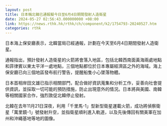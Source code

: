 ```yaml
---
layout: post
title: 日本稱北韓已通報擬今日至6月4日期間發射人造衛星
date: 2024-05-27 02:56:43.000000000 +08:00
link: https://news.rthk.hk/rthk/ch/component/k2/1754793-20240527.htm
categories: rthk
---
```


日本海上保安廳表示，北韓當局已經通報，計劃在今天至6月4日期間發射人造衛星。

通報指出，預計發射人造衛星的火箭將會落入地區，包括北韓西南面黃海兩處地點和菲律賓以東太平洋一處地點，三個地點都位於日本專屬經濟區之外的海域。海上保安廳已向三個地區發布航行警告，提醒船隻小心墜落物體。

日本首相岸田文雄已指示相關部門，配合做好資訊蒐集和分析工作，妥善向社會提供資訊，並採取一切可能的預防措施，防止出現意外的情況。日本將與美國、南韓等相關國家合作，強烈敦促北韓停止發射。

北韓在去年11月21日深夜，利用「千里馬-1」型新型衛星運載火箭，成功將偵察衛星「萬里鏡-1」號發射升空，並指衛星順利進入軌道，以及先後傳回有關美軍在加州和沖繩基地等地的圖像。
